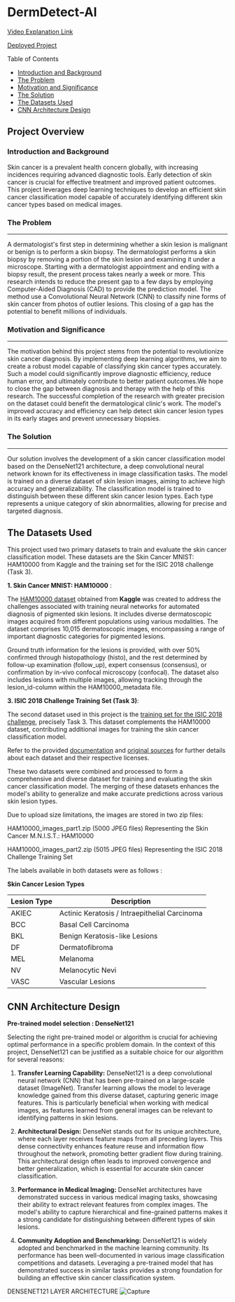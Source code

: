 # DermDetect-AI
[Video Explanation Link](https://drive.google.com/file/d/14IkoZy9IAEVGteiBbNrja5Z3mDxnkpZX/view?usp=share_link)

[Deployed Project](https://dermdetect-ai.streamlit.app/)

Table of Contents
-  [Introduction and Background](#introduction-and-background)
-  [The Problem](#the-problem)
-  [Motivation and Significance](#motivation-and-significance)
-  [The Solution](#the-solution)
-  [The Datasets Used](#the-datasets-used)
-  [CNN Architecture Design](#cnn-architecture-design)

## Project Overview
### Introduction and Background
Skin cancer is a prevalent health concern globally, with increasing incidences requiring advanced diagnostic tools. Early detection of skin cancer is crucial for effective treatment and improved patient outcomes. This project leverages deep learning techniques to develop an efficient skin cancer classification model capable of accurately identifying different skin cancer types based on medical images.

### The Problem
<hr>
A dermatologist's first step in determining whether a skin lesion is malignant or benign is to perform a skin biopsy. The dermatologist performs a skin biopsy by removing a portion of the skin lesion and examining it under a microscope. Starting with a dermatologist appointment and ending with a biopsy result, the present process takes nearly a week or more. This research intends to reduce the present gap to a few days by employing Computer-Aided Diagnosis (CAD) to provide the prediction model. The method use a Convolutional Neural Network (CNN) to classify nine forms of skin cancer from photos of outlier lesions. This closing of a gap has the potential to benefit millions of individuals.

### Motivation and Significance
<hr>
The motivation behind this project stems from the potential to revolutionize skin cancer diagnosis. By implementing deep learning algorithms, we aim to create a robust model capable of classifying skin cancer types accurately. Such a model could significantly improve diagnostic efficiency, reduce human error, and ultimately contribute to better patient outcomes.We hope to close the gap between diagnosis and therapy with the help of this research. The successful completion of the research with greater precision on the dataset could benefit the dermatological clinic's work. The model's improved accuracy and efficiency can help detect skin cancer lesion types in its early stages and prevent unnecessary biopsies.

### The Solution
<hr>
Our solution involves the development of a skin cancer classification model based on the DenseNet121 architecture, a deep convolutional neural network known for its effectiveness in image classification tasks. The model is trained on a diverse dataset of skin lesion images, aiming to achieve high accuracy and generalizability. The classification model is trained to distinguish between these different skin cancer lesion types. Each type represents a unique category of skin abnormalities, allowing for precise and targeted diagnosis.

## The Datasets Used
This project used two primary datasets to train and evaluate the skin cancer classification model. These datasets are the Skin Cancer MNIST: HAM10000 from Kaggle and the training set for the ISIC 2018 challenge (Task 3).


**1. Skin Cancer MNIST: HAM10000** :

The [HAM10000 dataset](https://www.kaggle.com/datasets/kmader/skin-cancer-mnist-ham10000) obtained from **Kaggle** was created to address the challenges associated with training neural networks for automated diagnosis of pigmented skin lesions. It includes diverse dermatoscopic images acquired from different populations using various modalities. The dataset comprises 10,015 dermatoscopic images, encompassing a range of important diagnostic categories for pigmented lesions.

Ground truth information for the lesions is provided, with over 50% confirmed through histopathology (histo), and the rest determined by follow-up examination (follow_up), expert consensus (consensus), or confirmation by in-vivo confocal microscopy (confocal). The dataset also includes lesions with multiple images, allowing tracking through the lesion_id-column within the HAM10000_metadata file.

**3. ISIC 2018 Challenge Training Set (Task 3)**:

The second dataset used in this project is the [training set for the ISIC 2018 challenge](https://challenge.isic-archive.com/data/#2018), precisely Task 3. This dataset complements the HAM10000 dataset, contributing additional images for training the skin cancer classification model.

Refer to the provided [documentation](https://dataverse.harvard.edu/dataset.xhtml?persistentId=doi:10.7910/DVN/DBW86T) and [original sources](https://challenge.isic-archive.com/landing/2018/) for further details about each dataset and their respective licenses.

These two datasets were combined and processed to form a comprehensive and diverse dataset for training and evaluating the skin cancer classification model. The merging of these datasets enhances the model's ability to generalize and make accurate predictions across various skin lesion types.

Due to upload size limitations, the images are stored in two zip files:

HAM10000_images_part1.zip (5000 JPEG files) Representing the Skin Cancer M.N.I.S.T.: HAM10000

HAM10000_images_part2.zip (5015 JPEG files) Representing the ISIC 2018 Challenge Training Set

The labels available in both datasets were as follows :  

**Skin Cancer Lesion Types**

| Lesion Type | Description                               |
|-------------|-------------------------------------------|
| AKIEC       | Actinic Keratosis / Intraepithelial Carcinoma |
| BCC         | Basal Cell Carcinoma                      |
| BKL         | Benign Keratosis-like Lesions             |
| DF          | Dermatofibroma                            |
| MEL         | Melanoma                                  |
| NV          | Melanocytic Nevi                          |
| VASC        | Vascular Lesions                          |

## CNN Architecture Design
**Pre-trained model selection :  DenseNet121**

Selecting the right pre-trained model or algorithm is crucial for achieving optimal performance in a specific problem domain. In the context of this project, DenseNet121 can be justified as a suitable choice for our algorithm for several reasons:

1. **Transfer Learning Capability:** DenseNet121 is a deep convolutional neural network (CNN) that has been pre-trained on a large-scale dataset (ImageNet). Transfer learning allows the model to leverage knowledge gained from this diverse dataset, capturing generic image features. This is particularly beneficial when working with medical images, as features learned from general images can be relevant to identifying patterns in skin lesions.

2. **Architectural Design:** DenseNet stands out for its unique architecture, where each layer receives feature maps from all preceding layers. This dense connectivity enhances feature reuse and information flow throughout the network, promoting better gradient flow during training. This architectural design often leads to improved convergence and better generalization, which is essential for accurate skin cancer classification.

3. **Performance in Medical Imaging:** DenseNet architectures have demonstrated success in various medical imaging tasks, showcasing their ability to extract relevant features from complex images. The model's ability to capture hierarchical and fine-grained patterns makes it a strong candidate for distinguishing between different types of skin lesions.

4. **Community Adoption and Benchmarking:** DenseNet121 is widely adopted and benchmarked in the machine learning community. Its performance has been well-documented in various image classification competitions and datasets. Leveraging a pre-trained model that has demonstrated success in similar tasks provides a strong foundation for building an effective skin cancer classification system.

DENSENET121 LAYER ARCHITECTURE
![Capture](https://github.com/Moyo-tech/DermDetect-AI/assets/80284832/47ff6717-4ab5-432a-bdf4-ac46782154ab)
